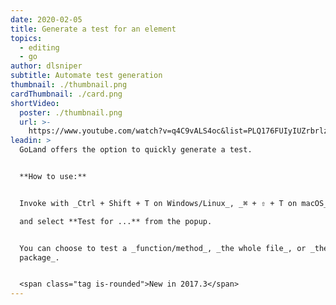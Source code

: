 ```yaml
---
date: 2020-02-05
title: Generate a test for an element
topics:
  - editing
  - go
author: dlsniper
subtitle: Automate test generation
thumbnail: ./thumbnail.png
cardThumbnail: ./card.png
shortVideo:
  poster: ./thumbnail.png
  url: >-
    https://www.youtube.com/watch?v=q4C9vALS4oc&list=PLQ176FUIyIUZrbrlz4AY1V8VzBJKZyVlW&index=70
leadin: >
  GoLand offers the option to quickly generate a test.


  **How to use:**


  Invoke with _Ctrl + Shift + T on Windows/Linux_, _⌘ + ⇧ + T on macOS_,

  and select **Test for ...** from the popup.


  You can choose to test a _function/method_, _the whole file_, or _the whole
  package_.


  <span class="tag is-rounded">New in 2017.3</span>
---
```


